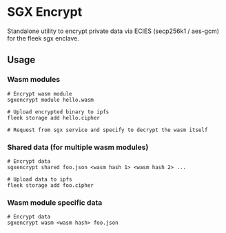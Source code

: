 # SGX Encrypt

Standalone utility to encrypt private data via ECIES (secp256k1 / aes-gcm) for the fleek sgx enclave.

## Usage

### Wasm modules

```
# Encrypt wasm module
sgxencrypt module hello.wasm

# Upload encrypted binary to ipfs
fleek storage add hello.cipher

# Request from sgx service and specify to decrypt the wasm itself
```

### Shared data (for multiple wasm modules)

```
# Encrypt data
sgxencrypt shared foo.json <wasm hash 1> <wasm hash 2> ...

# Upload data to ipfs
fleek storage add foo.cipher
```

### Wasm module specific data

```
# Encrypt data
sgxencrypt wasm <wasm hash> foo.json
```
